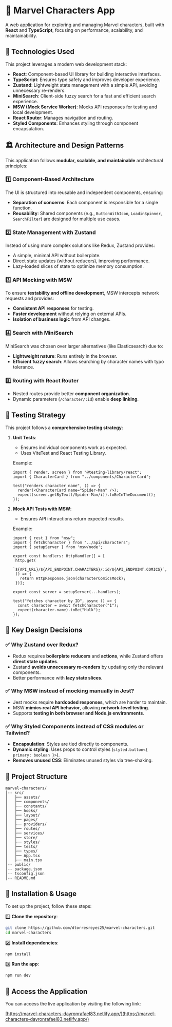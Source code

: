 # 🦸 Marvel Characters App

A web application for exploring and managing Marvel characters, built with **React** and **TypeScript**, focusing on performance, scalability, and maintainability.

## 🚀 Technologies Used

This project leverages a modern web development stack:

- **React**: Component-based UI library for building interactive interfaces.
- **TypeScript**: Ensures type safety and improves developer experience.
- **Zustand**: Lightweight state management with a simple API, avoiding unnecessary re-renders.
- **MiniSearch**: Client-side fuzzy search for a fast and efficient search experience.
- **MSW (Mock Service Worker)**: Mocks API responses for testing and local development.
- **React Router**: Manages navigation and routing.
- **Styled Components**: Enhances styling through component encapsulation.

## 🏛️ Architecture and Design Patterns

This application follows **modular, scalable, and maintainable** architectural principles:

### 1️⃣ **Component-Based Architecture**
The UI is structured into reusable and independent components, ensuring:
- **Separation of concerns**: Each component is responsible for a single function.
- **Reusability**: Shared components (e.g., `ButtonWithIcon`, `LoadinSpinner`, `SearchFilter`) are designed for multiple use cases.

### 2️⃣ **State Management with Zustand**
Instead of using more complex solutions like Redux, Zustand provides:
- A simple, minimal API without boilerplate.
- Direct state updates (without reducers), improving performance.
- Lazy-loaded slices of state to optimize memory consumption.

### 3️⃣ **API Mocking with MSW**
To ensure **testability and offline development**, MSW intercepts network requests and provides:
- **Consistent API responses** for testing.
- **Faster development** without relying on external APIs.
- **Isolation of business logic** from API changes.

### 4️⃣ **Search with MiniSearch**
MiniSearch was chosen over larger alternatives (like Elasticsearch) due to:
- **Lightweight nature**: Runs entirely in the browser.
- **Efficient fuzzy search**: Allows searching by character names with typo tolerance.

### 5️⃣ **Routing with React Router**
- Nested routes provide better **component organization**.
- Dynamic parameters (`/character/:id`) enable **deep linking**.

## 🧪 Testing Strategy

This project follows a **comprehensive testing strategy**:

1. **Unit Tests**:
    - Ensures individual components work as expected.
    - Uses ViteTest and React Testing Library.

   Example:
   ```tsx
   import { render, screen } from "@testing-library/react";
   import { CharacterCard } from "../components/CharacterCard";

   test("renders character name", () => {
     render(<CharacterCard name="Spider-Man" />);
     expect(screen.getByText(/Spider-Man/i)).toBeInTheDocument();
   });
   ```

2. **Mock API Tests with MSW**:
    - Ensures API interactions return expected results.

   Example:
   ```tsx
   import { rest } from "msw";
   import { fetchCharacter } from "../api/characters";
   import { setupServer } from 'msw/node';
   
   export const handlers: HttpHandler[] = [
    http.get(
    `${API_URL}/${API_ENDPOINT.CHARACTERS}/:id/${API_ENDPOINT.COMICS}`,
    () => {
      return HttpResponse.json(characterComicsMock);
    })];

   export const server = setupServer(...handlers);
   
   test("fetches character by ID", async () => {
     const character = await fetchCharacter("1");
     expect(character.name).toBe("Hulk");
   });
   ```

## 🎯 Key Design Decisions

### ✅ **Why Zustand over Redux?**
- Redux requires **boilerplate reducers** and **actions**, while Zustand offers **direct state updates**.
- Zustand **avoids unnecessary re-renders** by updating only the relevant components.
- Better performance with **lazy state slices**.

### ✅ **Why MSW instead of mocking manually in Jest?**
- Jest mocks require **hardcoded responses**, which are harder to maintain.
- MSW **mimics real API behavior**, allowing **network-level testing**.
- Supports **testing in both browser and Node.js environments**.

### ✅ **Why Styled Components instead of CSS modules or Tailwind?**
- **Encapsulation**: Styles are tied directly to components.
- **Dynamic styling**: Uses props to control styles (`styled.button<{ primary: boolean }>`).
- **Removes unused CSS**: Eliminates unused styles via tree-shaking.

## 📂 Project Structure

```
marvel-characters/
│-- src/
│   ├── assets/           
│   ├── components/       
│   ├── constants/         
│   ├── hooks/            
│   ├── layout/   
│   ├── pages/          
│   ├── providers/        
│   ├── routes/           
│   ├── services/                  
│   ├── store/ 
│   ├── styles/           
│   ├── tests/  
│   ├── types/           
│   ├── App.tsx           
│   ├── main.tsx          
│-- public/              
│-- package.json
│-- tsconfig.json
│-- README.md
```

## 🔧 Installation & Usage

To set up the project, follow these steps:

1️⃣ **Clone the repository**:
```bash
git clone https://github.com/dtorresreyes25/marvel-characters.git
cd marvel-characters
```

2️⃣ **Install dependencies**:
```bash
npm install
```

3️⃣ **Run the app**:
```bash
npm run dev
```

## 🔗 Access the Application

You can access the live application by visiting the following link:

[https://marvel-characters-dayronrafael83.netlify.app/](https://marvel-characters-dayronrafael83.netlify.app/)

